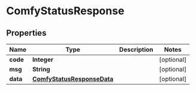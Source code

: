 

# ComfyStatusResponse


## Properties

| Name | Type | Description | Notes |
|------------ | ------------- | ------------- | -------------|
|**code** | **Integer** |  |  [optional] |
|**msg** | **String** |  |  [optional] |
|**data** | [**ComfyStatusResponseData**](ComfyStatusResponseData.md) |  |  [optional] |



